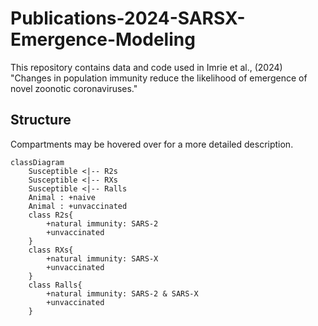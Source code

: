 # Publications-2024-SARSX-Emergence-Modeling
This repository contains data and code used in Imrie et al., (2024) "Changes in population immunity reduce the likelihood of emergence of novel zoonotic coronaviruses."


## Structure

Compartments may be hovered over for a more detailed description.
```mermaid
classDiagram
    Susceptible <|-- R2s
    Susceptible <|-- RXs
    Susceptible <|-- Ralls
    Animal : +naive
    Animal : +unvaccinated
    class R2s{
        +natural immunity: SARS-2
        +unvaccinated
    }
    class RXs{
        +natural immunity: SARS-X
        +unvaccinated
    }
    class Ralls{
        +natural immunity: SARS-2 & SARS-X
        +unvaccinated
    }
